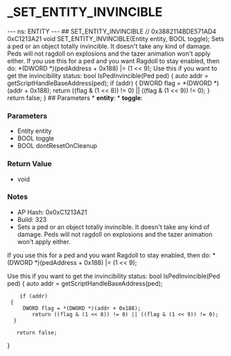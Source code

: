 # _SET_ENTITY_INVINCIBLE

--- ns: ENTITY --- ## SET_ENTITY_INVINCIBLE  // 0x3882114BDE571AD4 0xC1213A21 void SET_ENTITY_INVINCIBLE(Entity entity, BOOL toggle);  Sets a ped or an object totally invincible. It doesn't take any kind of damage. Peds will not ragdoll on explosions and the tazer animation won't apply either. If you use this for a ped and you want Ragdoll to stay enabled, then do: *(DWORD *)(pedAddress + 0x188) |= (1 << 9); Use this if you want to get the invincibility status: bool IsPedInvincible(Ped ped) { auto addr = getScriptHandleBaseAddress(ped); if (addr) { DWORD flag = *(DWORD *)(addr + 0x188); return ((flag & (1 << 8)) != 0) || ((flag & (1 << 9)) != 0); } return false; }  ## Parameters * **entity**: * **toggle**:

### Parameters
* Entity entity
* BOOL toggle
* BOOL dontResetOnCleanup

### Return Value
* void

### Notes
* AP Hash: 0x0xC1213A21
* Build: 323
* Sets a ped or an object totally invincible. It doesn't take any kind of damage. Peds will not ragdoll on explosions and the tazer animation won't apply either.

If you use this for a ped and you want Ragdoll to stay enabled, then do:
*(DWORD *)(pedAddress + 0x188) |= (1 << 9);

Use this if you want to get the invincibility status:
  bool IsPedInvincible(Ped ped)
 {
     auto addr = getScriptHandleBaseAddress(ped);    

        if (addr)
     {
         DWORD flag = *(DWORD *)(addr + 0x188);
            return ((flag & (1 << 8)) != 0) || ((flag & (1 << 9)) != 0);
      }

       return false;
 }

